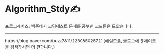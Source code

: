 # Algorithm_Stdy✍️
프로그래머스, 백준에서 코딩테스트 문제를 공부한 코드들을 모았습니다.
<HR>   
https://blog.naver.com/buzz7811/223085025721 (해설모음, 블로그에 문제이름을 검색하시면 더 편합니다.)
